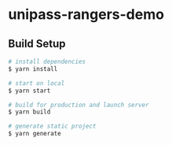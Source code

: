 <!--
 * @Author: mouse
 * @Date: 2022-03-26 14:18:42
 * @LastEditTime: 2022-03-27 16:39:53
 * @LastEditors: mouse
 * @Description: 
 * @FilePath: /up-rangers-example/README.md
 * @project: 
-->
# unipass-rangers-demo

## Build Setup

```bash
# install dependencies
$ yarn install

# start on local
$ yarn start

# build for production and launch server
$ yarn build

# generate static project
$ yarn generate
```